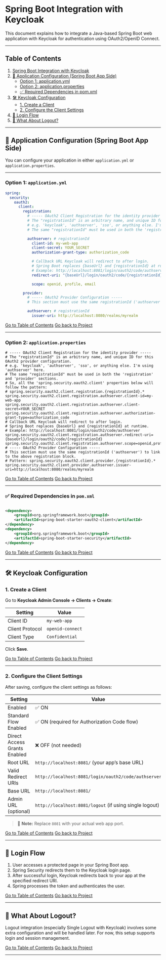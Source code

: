# Spring Boot Integration with Keycloak

This document explains how to integrate a Java-based Spring Boot web application with Keycloak for authentication using
OAuth2/OpenID Connect.

---

## Table of Contents

1. [Spring Boot Integration with Keycloak](#spring-boot-integration-with-keycloak)
2. [🔧 Application Configuration (Spring Boot App Side)](#-application-configuration-spring-boot-app-side)
    - [Option 1: application.yml](#option-1-applicationyml)
    - [Option 2: application.properties](#option-2-applicationproperties)
    - [✅ Required Dependencies in pom.xml](#-required-dependencies-in-pomxml)
3. [🛠️ Keycloak Configuration](#-keycloak-configuration)
    - [1. Create a Client](#1-create-a-client)
    - [2. Configure the Client Settings](#2-configure-the-client-settings)
4. [🔄 Login Flow](#-login-flow)
5. [🚫 What About Logout?](#-what-about-logout)

---

## 🔧 Application Configuration (Spring Boot App Side)

You can configure your application in either `application.yml` or `application.properties`.

---

### Option 1: `application.yml`

```yaml
spring:
  security:
    oauth2:
      client:
        registration:
          # ----- OAuth2 Client Registration for the identity provider -----
          # The "registrationId" is an arbitrary name, and unique ID for this OAuth2 provider configuration.
          # e.g. 'keycloak', 'authserver', 'sso', or anything else. I'm using 'authserver' here.
          # The same "registrationId" must be used in both the 'registration' and 'provider' sections.

          authserver: # registrationId
            client-id: my-web-app
            client-secret: YOUR_SECRET
            authorization-grant-type: authorization_code

            # Callback URL Keycloak will redirect to after login.
            # Spring Boot replaces {baseUrl} and {registrationId} at runtime.
            # Example: http://localhost:8081/login/oauth2/code/authserver
            redirect-uri: "{baseUrl}/login/oauth2/code/{registrationId}"

            scope: openid, profile, email

        provider:
          # ----- OAuth2 Provider Configuration -----
          # This section must use the same registrationId ('authserver') as above.

          authserver: # registrationId
            issuer-uri: http://localhost:8080/realms/myrealm
```

[Go to Table of Contents](#table-of-contents)
[Go back to Project](./README.md)

---

### Option 2: `application.properties`

```properties
# ----- OAuth2 Client Registration for the identity provider -----
# The "registrationId" is an arbitrary name, and unique ID for this OAuth2 provider configuration.
# e.g. 'keycloak', 'authserver', 'sso', or anything else. I'm using 'authserver' here.
# The same "registrationId" must be used in both the 'registration' and 'provider' sections.
# So, all the 'spring.security.oauth2.client' properties below will follow the pattern:
# spring.security.oauth2.client.registration.{registrationId}.*
spring.security.oauth2.client.registration.authserver.client-id=my-web-app
spring.security.oauth2.client.registration.authserver.client-secret=YOUR_SECRET
spring.security.oauth2.client.registration.authserver.authorization-grant-type=authorization_code
# Callback URL Keycloak will redirect to after login.
# Spring Boot replaces {baseUrl} and {registrationId} at runtime.
# Example: http://localhost:8081/login/oauth2/code/authserver
spring.security.oauth2.client.registration.authserver.redirect-uri={baseUrl}/login/oauth2/code/{registrationId}
spring.security.oauth2.client.registration.authserver.scope=openid,profile,email
# ----- OAuth2 Provider Configuration -----
# This section must use the same registrationId ('authserver') to link to the above registration block.
# Pattern: spring.security.oauth2.client.provider.{registrationId}.*
spring.security.oauth2.client.provider.authserver.issuer-uri=http://localhost:8080/realms/myrealm
```

[Go to Table of Contents](#table-of-contents)
[Go back to Project](./README.md)

---

### ✅ Required Dependencies in `pom.xml`

```pom.xml

<dependency>
    <groupId>org.springframework.boot</groupId>
    <artifactId>spring-boot-starter-oauth2-client</artifactId>
</dependency>
<dependency>
    <groupId>org.springframework.boot</groupId>
    <artifactId>spring-boot-starter-security</artifactId>
</dependency>
```

[Go to Table of Contents](#table-of-contents)
[Go back to Project](./README.md)

---

## 🛠️ Keycloak Configuration

### 1. Create a Client

Go to **Keycloak Admin Console → Clients → Create**:

| Setting         | Value            |
|-----------------|------------------|
| Client ID       | `my-web-app`     |
| Client Protocol | `openid-connect` |
| Client Type     | `Confidential`   |

Click **Save**.

[Go to Table of Contents](#table-of-contents)
[Go back to Project](./README.md)

---

### 2. Configure the Client Settings

After saving, configure the client settings as follows:

| Setting                      | Value                                                   |
|------------------------------|---------------------------------------------------------|
| Enabled                      | ✅ ON                                                    |
| Standard Flow Enabled        | ✅ ON (required for Authorization Code flow)             |
| Direct Access Grants Enabled | ❌ OFF (not needed)                                      |
| Root URL                     | `http://localhost:8081/` (your app’s base URL)          |
| Valid Redirect URIs          | `http://localhost:8081/login/oauth2/code/authserver`    |
| Base URL                     | `http://localhost:8081/`                                |
| Admin URL (optional)         | `http://localhost:8081/logout` (if using single logout) |

> 📌 **Note:** Replace `8081` with your actual web app port.

[Go to Table of Contents](#table-of-contents)
[Go back to Project](./README.md)

---

## 🔄 Login Flow

1. User accesses a protected page in your Spring Boot app.
2. Spring Security redirects them to the Keycloak login page.
3. After successful login, Keycloak redirects back to your app at the specified redirect URI.
4. Spring processes the token and authenticates the user.

[Go to Table of Contents](#table-of-contents)
[Go back to Project](./README.md)

---

## 🚫 What About Logout?

Logout integration (especially Single Logout with Keycloak) involves some extra configuration and will be handled later.
For now, this setup supports login and session management.

[Go to Table of Contents](#table-of-contents)
[Go back to Project](./README.md)

---
